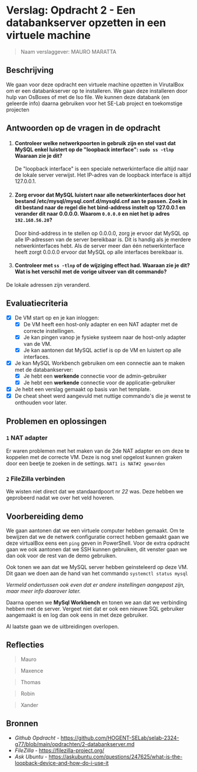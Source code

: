 # Verslag: Opdracht 2 - Een databankserver opzetten in een virtuele machine

> Naam verslaggever: MAURO MARATTA

## Beschrijving

We gaan voor deze opdracht een virtuele machine opzetten in VirutalBox om er een databankserver op te installeren. We gaan deze installeren door hulp van OsBoxes of met de Iso file. We kunnen deze databank (en geleerde info) daarna gebruiken voor het SE-Lab project en toekomstige projecten

## Antwoorden op de vragen in de opdracht

1. #### Controleer welke netwerkpoorten in gebruik zijn en stel vast dat MySQL enkel luistert op de "loopback interface": `sudo ss -tlnp` Waaraan zie je dit?

   De "loopback interface" is een speciale netwerkinterface die altijd naar de lokale server verwijst. Het IP-adres van de loopback interface is altijd 127.0.0.1.

2. #### Zorg ervoor dat MySQL luistert naar alle netwerkinterfaces door het bestand /etc/mysql/mysql.conf.d/mysqld.cnf aan te passen. Zoek in dit bestand naar de regel die het bind-address instelt op 127.0.0.1 en verander dit naar 0.0.0.0. Waarom `0.0.0.0` en niet het ip adres `192.168.56.20`?

   Door bind-address in te stellen op 0.0.0.0, zorg je ervoor dat MySQL op alle IP-adressen van de server bereikbaar is. Dit is handig als je merdere netwerkinterfaces hebt. Als de server meer dan één netwerkinterface heeft zorgt 0.0.0.0 ervoor dat MySQL op alle interfaces bereikbaar is.

3. #### Controleer met `ss -tlnp` of de wijziging effect had. Waaraan zie je dit? Wat is het verschil met de vorige uitvoer van dit commando?

De lokale adressen zijn veranderd.

## Evaluatiecriteria

- [x] De VM start op en je kan inloggen:
  - [x] De VM heeft een host-only adapter en een NAT adapter met de correcte instellingen.
  - [x] Je kan pingen vanop je fysieke systeem naar de host-only adapter van de VM.
  - [x] Je kan aantonen dat MySQL actief is op de VM en luistert op alle interfaces.
- [x] Je kan MySQL Workbench gebruiken om een connectie aan te maken met de databankserver:
  - [x] Je hebt een **werkende** connectie voor de admin-gebruiker
  - [x] Je hebt een **werkende** connectie voor de applicatie-gebruiker
- [x] Je hebt een verslag gemaakt op basis van het template.
- [x] De cheat sheet werd aangevuld met nuttige commando's die je wenst te onthouden voor later.

## Problemen en oplossingen

### `1` NAT adapter

Er waren problemen met het maken van de 2de NAT adapter en om deze te koppelen met de correcte VM. Deze is nog snel opgelost kunnen graken door een beetje te zoeken in de settings. `NAT1 is NAT#2 geworden`

### `2` FileZilla verbinden

We wisten niet direct dat we standaardpoort nr _22_ was. Deze hebben we geprobeerd nadat we over het veld hoveren.

## Voorbereiding demo

We gaan aantonen dat we een virtuele computer hebben gemaakt. Om te bewijzen dat we de netwerk configuratie correct hebben gemaakt gaan we deze virtualBox eens een `ping` geven in PowerShell. Voor de extra opdracht gaan we ook aantonen dat we SSH kunnen gebruiken, dit venster gaan we dan ook voor de rest van de demo gebruiken.

Ook tonen we aan dat we MySQL server hebben geinsteleerd op deze VM. Dit gaan we doen aan de hand van het commando `systemctl status mysql`

_Vermeld ondertussen ook even dat er andere instellingen aangepast zijn, maar meer info daarover later._

Daarna openen we **MySql Workbench** en tonen we aan dat we verbinding hebben met de server. Vergeet niet dat er ook een nieuwe SQL gebruiker aangemaakt is en log dan ook eens in met deze gebruiker.

Al laatste gaan we de uitbreidingen overlopen.

## Reflecties

> Mauro

> Maxence

> Thomas

> Robin

> Xander

## Bronnen

- _Github Opdracht_ - https://github.com/HOGENT-SELab/selab-2324-g77/blob/main/opdrachten/2-databankserver.md
- _FileZilla_ - https://filezilla-project.org/
- _Ask Ubuntu_ - https://askubuntu.com/questions/247625/what-is-the-loopback-device-and-how-do-i-use-it

